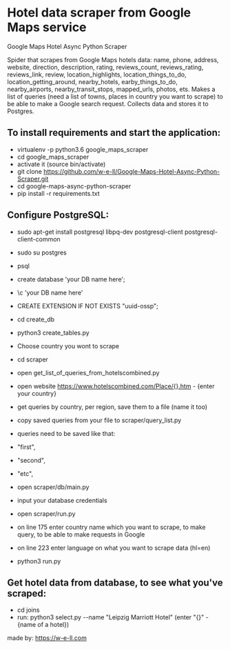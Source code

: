 # Hotel data scraper from Google Maps service

Google Maps Hotel Async Python Scraper

Spider that scrapes from Google Maps hotels data: name, phone, address, website, direction,
description, rating, reviews_count, reviews_rating, reviews_link, review,
location_highlights, location_things_to_do, location_getting_around, nearby_hotels,
earby_things_to_do, nearby_airports, nearby_transit_stops, mapped_urls, photos, ets.
Makes a list of queries (need a list of towns, places in country you want to scrape) to be able
to make a Google search request. Collects data and stores it to Postgres.

## To install requirements and start the application:

- virtualenv -p python3.6 google_maps_scraper
- cd google_maps_scraper
- activate it (source bin/activate)
- git clone https://github.com/w-e-ll/Google-Maps-Hotel-Async-Python-Scraper.git
- cd google-maps-async-python-scraper
- pip install -r requirements.txt

## Configure PostgreSQL:

- sudo apt-get install postgresql libpq-dev postgresql-client postgresql-client-common
- sudo su postgres
- psql
- create database 'your DB name here';
- \c 'your DB name here'
- CREATE EXTENSION IF NOT EXISTS "uuid-ossp";
- cd create_db
- python3 create_tables.py

- Choose country you wont to scrape
- cd scraper
- open get_list_of_queries_from_hotelscombined.py
- open website https://www.hotelscombined.com/Place/{}.htm - {enter your country}
- get queries by country, per region, save them to a file (name it too)
- copy saved queries from your file to scraper/query_list.py
- queries need to be saved like that:
- "first",
- "second",
- "etc",
- open scraper/db/main.py
- input your database credentials
- open scraper/run.py
- on line 175 enter country name which you want to scrape, to make query, to be able to make requests in Google
- on line 223 enter language on what you want to scrape data (hl=en)
- python3 run.py

## Get hotel data from database, to see what you've scraped:
- cd joins
- run: python3 select.py --name "Leipzig Marriott Hotel"  (enter "{}" - {name of a hotel})


made by: https://w-e-ll.com
